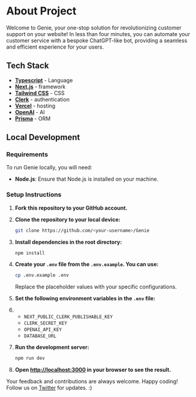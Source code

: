 # About Project

Welcome to Genie, your one-stop solution for revolutionizing customer support on your website! In less than four minutes, you can automate your customer service with a bespoke ChatGPT-like bot, providing a seamless and efficient experience for your users.

## Tech Stack

- **[Typescript](https://www.typescriptlang.org/)** - Language
- **[Next.js](https://nextjs.org/)** - framework 
- **[Tailwind CSS](https://tailwindcss.com/)** - CSS
- **[Clerk](https://clerk.com/)** - authentication 
- **[Vercel](https://vercel.com/)** - hosting
- **[OpenAI](https://openai.com/)** - AI
- **[Prisma](https://www.prisma.io/)** - ORM


## Local Development

### Requirements

To run Genie locally, you will need:

- **Node.js**: Ensure that Node.js is installed on your machine.

### Setup Instructions

1. **Fork this repository to your GitHub account.**
2. **Clone the repository to your local device:**

    ```bash
    git clone https://github.com/<your-username>/Genie
    ```

3. **Install dependencies in the root directory:**

    ```bash
    npm install
    ```

4. **Create your `.env` file from the `.env.example`. You can use:**

    ```bash
    cp .env.example .env
    ```

   Replace the placeholder values with your specific configurations.

5. **Set the following environment variables in the `.env` file:**
6. 
    - `NEXT_PUBLIC_CLERK_PUBLISHABLE_KEY`
    - `CLERK_SECRET_KEY`
    - `OPENAI_API_KEY`
    - `DATABASE_URL`

7. **Run the development server:**

    ```bash
    npm run dev
    ```

8. **Open [http://localhost:3000](http://localhost:3000) in your browser to see the result.**

 Your feedback and contributions are always welcome. Happy coding! 
 Follow us on [Twitter](https://twitter.com/Abhijitroy_dev) for updates. :)
